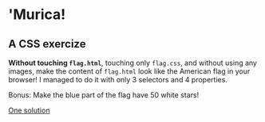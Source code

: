# 'Murica!

## A CSS exercize

**Without touching `flag.html`**, touching only `flag.css`, and without using any images, make the content of `flag.html` look like the American flag in your browser! I managed to do it with only 3 selectors and 4 properties.

Bonus: Make the blue part of the flag have 50 white stars!

[One solution](http://ga-wdi-exercises.github.io/murican_css)
